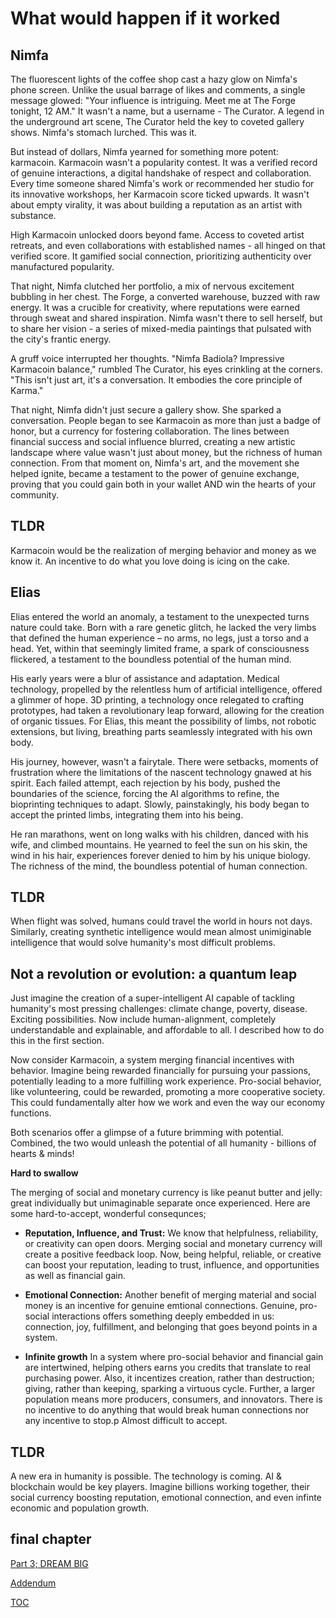 # What would happen if it worked

## Nimfa
The fluorescent lights of the coffee shop cast a hazy glow on Nimfa's phone screen. Unlike the usual barrage of likes and comments, a single message glowed: "Your influence is intriguing. Meet me at The Forge tonight, 12 AM." It wasn't a name, but a username - The Curator. A legend in the underground art scene, The Curator held the key to coveted gallery shows. Nimfa's stomach lurched. This was it.

But instead of dollars, Nimfa yearned for something more potent: karmacoin. Karmacoin wasn't a popularity contest. It was a verified record of genuine interactions, a digital handshake of respect and collaboration. Every time someone shared Nimfa's work or recommended her studio for its innovative workshops, her Karmacoin score ticked upwards. It wasn't about empty virality, it was about building a reputation as an artist with substance.

High Karmacoin unlocked doors beyond fame. Access to coveted artist retreats, and even collaborations with established names - all hinged on that verified score. It gamified social connection, prioritizing authenticity over manufactured popularity.

That night, Nimfa clutched her portfolio, a mix of nervous excitement bubbling in her chest. The Forge, a converted warehouse, buzzed with raw energy. It was a crucible for creativity, where reputations were earned through sweat and shared inspiration. Nimfa wasn't there to sell herself, but to share her vision - a series of mixed-media paintings that pulsated with the city's frantic energy.

A gruff voice interrupted her thoughts. "Nimfa Badiola? Impressive Karmacoin balance," rumbled The Curator, his eyes crinkling at the corners. "This isn't just art, it's a conversation. It embodies the core principle of Karma."

That night, Nimfa didn't just secure a gallery show. She sparked a conversation. People began to see Karmacoin as more than just a badge of honor, but a currency for fostering collaboration. The lines between financial success and social influence blurred, creating a new artistic landscape where value wasn't just about money, but the richness of human connection. From that moment on, Nimfa's art, and the movement she helped ignite, became a testament to the power of genuine exchange, proving that you could gain both in your wallet AND win  the hearts of your community.

## TLDR
Karmacoin would be the realization of merging behavior and money as we know it. An incentive to do what you love doing is icing on the cake. 

## Elias
Elias entered the world an anomaly, a testament to the unexpected turns nature could take. Born with a rare genetic glitch, he lacked the very limbs that defined the human experience – no arms, no legs, just a torso and a head. Yet, within that seemingly limited frame, a spark of consciousness flickered, a testament to the boundless potential of the human mind.

His early years were a blur of assistance and adaptation. Medical technology, propelled by the relentless hum of artificial intelligence, offered a glimmer of hope. 3D printing, a technology once relegated to crafting prototypes, had taken a revolutionary leap forward, allowing for the creation of organic tissues. For Elias, this meant the possibility of limbs, not robotic extensions, but living, breathing parts seamlessly integrated with his own body.

His journey, however, wasn't a fairytale. There were setbacks, moments of frustration where the limitations of the nascent technology gnawed at his spirit. Each failed attempt, each rejection by his body, pushed the boundaries of the science, forcing the AI algorithms to refine, the bioprinting techniques to adapt. Slowly, painstakingly, his body began to accept the printed limbs, integrating them into his being.

He ran marathons, went on long walks with his children, danced with his wife, and climbed mountains. He yearned to feel the sun on his skin, the wind in his hair, experiences forever denied to him by his unique biology. The richness of the mind, the boundless potential of human connection.

## TLDR
When flight was solved, humans could travel the world in hours not days. Similarly, creating synthetic intelligence would mean almost unimiginable intelligence that would solve humanity's most difficult problems. 

## Not a revolution or evolution: a quantum leap
Just imagine the creation of a super-intelligent AI capable of tackling humanity's most pressing challenges: climate change, poverty, disease. Exciting possibilities. Now include human-alignment, completely understandable and explainable, and affordable to all. I described how to do this in the first section.

Now consider Karmacoin, a system merging financial incentives with behavior. Imagine being rewarded financially for pursuing your passions, potentially leading to a more fulfilling work experience. Pro-social behavior, like volunteering, could be rewarded, promoting a more cooperative society.  This could fundamentally alter how we work and even the way our economy functions.

Both scenarios offer a glimpse of a future brimming with potential. Combined, the two would unleash the potential of all humanity - billions of hearts & minds!


**Hard to swallow**

The merging of social and monetary currency is like peanut butter and jelly: great individually but unimaginable separate once experienced. Here are some hard-to-accept, wonderful consequnces;

* **Reputation, Influence, and Trust:**
We know that helpfulness, reliability, or creativity can open doors. Merging social and monetary currency will create a positive feedback loop. Now, being helpful, reliable, or creative can boost your reputation, leading to trust, influence, and opportunities as well as financial gain.

* **Emotional Connection:** Another benefit of merging material and social money is an incentive for genuine emtional connections. Genuine, pro-social interactions offers something deeply embedded in us: connection, joy, fulfillment, and belonging that goes beyond points in a system.

* **Infinite growth**
In a system where pro-social behavior and financial gain are intertwined, helping others earns you credits that translate to real purchasing power. Also, it incentizes creation, rather than destruction; giving, rather than keeping, sparking a virtuous cycle.  Further, a larger population means more producers, consumers, and innovators. There is no incentive to do anything that would break human connections nor any incentive to stop.p Almost difficult to accept. 

## TLDR
A new era in humanity is possible. The technology is coming. AI & blockchain would be key players. Imagine billions working together, their social currency boosting reputation, emotional connection, and even infinte economic and population growth.

## final chapter
[Part 3; DREAM BIG](https://pebreo.github.io/endgame/DREAM-BIG.html)

[Addendum](https://pebreo.github.io/endgame/addendum.html)


[TOC](https://pebreo.github.io/endgame)

